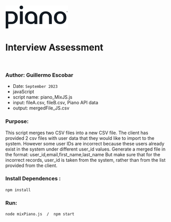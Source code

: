  __![Alt text](image.png)__

# Interview Assessment
<br>

### Author:  Guillermo Escobar

- Date: `September 2023`
- javaScript  
- script name: piano_MixJS.js 
- input: fileA.csv, fileB.csv, Piano API data 
- output: mergedFile_JS.csv 



### Purpose:

This script merges two CSV files into a new CSV file.
The client has provided 2 csv files with user data that they would like to import to the system. However some user IDs are incorrect because these users already exist in the system under different user_id values. Generate a merged file in the format: user_id,email,first_name,last_name
But make sure that for the incorrect records, user_id is taken from the system, rather than from the list provided from the client.

### Install Dependences :
```
npm install
```

### Run:
```
node mixPiano.js  /  npm start
```